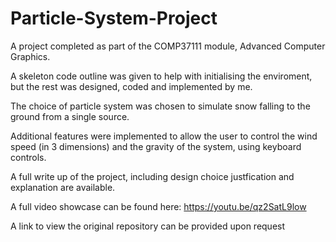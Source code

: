 # Particle-System-Project
A project completed as part of the COMP37111 module, Advanced Computer Graphics.

A skeleton code outline was given to help with initialising the enviroment, but the rest was designed, coded and implemented by me.

The choice of particle system was chosen to simulate snow falling to the ground from a single source.

Additional features were implemented to allow the user to control the wind speed (in 3 dimensions) and the gravity of the system, using keyboard controls.

A full write up of the project, including design choice justfication and explanation are available.

A full video showcase can be found here: https://youtu.be/qz2SatL9low

A link to view the original repository can be provided upon request
